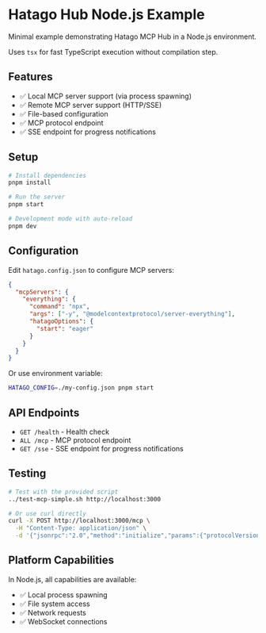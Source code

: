# Hatago Hub Node.js Example

Minimal example demonstrating Hatago MCP Hub in a Node.js environment.

Uses `tsx` for fast TypeScript execution without compilation step.

## Features

- ✅ Local MCP server support (via process spawning)
- ✅ Remote MCP server support (HTTP/SSE)
- ✅ File-based configuration
- ✅ MCP protocol endpoint
- ✅ SSE endpoint for progress notifications

## Setup

```bash
# Install dependencies
pnpm install

# Run the server
pnpm start

# Development mode with auto-reload
pnpm dev
```

## Configuration

Edit `hatago.config.json` to configure MCP servers:

```json
{
  "mcpServers": {
    "everything": {
      "command": "npx",
      "args": ["-y", "@modelcontextprotocol/server-everything"],
      "hatagoOptions": {
        "start": "eager"
      }
    }
  }
}
```

Or use environment variable:

```bash
HATAGO_CONFIG=./my-config.json pnpm start
```

## API Endpoints

- `GET /health` - Health check
- `ALL /mcp` - MCP protocol endpoint
- `GET /sse` - SSE endpoint for progress notifications

## Testing

```bash
# Test with the provided script
../test-mcp-simple.sh http://localhost:3000

# Or use curl directly
curl -X POST http://localhost:3000/mcp \
  -H "Content-Type: application/json" \
  -d '{"jsonrpc":"2.0","method":"initialize","params":{"protocolVersion":"2024-11-05","capabilities":{}},"id":1}'
```

## Platform Capabilities

In Node.js, all capabilities are available:

- ✅ Local process spawning
- ✅ File system access
- ✅ Network requests
- ✅ WebSocket connections
